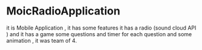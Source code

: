 # MoicRadioApplication
 it is Mobile Application ,  it has some features it has a radio (sound cloud API ) and it has a game some questions and timer for each question and some animation , it was team of 4.

